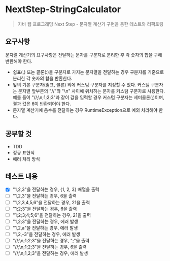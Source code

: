 # NextStep-StringCalculator

> 자바 웹 프로그래밍 Next Step - 문자열 계산기 구현을 통한 테스트와 리팩토링

## 요구사항

문자열 계산기의 요구사항은 전달하는 문자를 구분자로 분리한 후 각 숫자의 합을 구해 반환해야 한다.

- 쉽표(,) 또는 콜론(:)을 구분자로 가지는 문자열을 전달하는 경우 구분자를 기준으로 분리한 각 숫자의 합을 반환한다.
- 앞의 기본 구분자(쉼표, 콜론) 외에 커스텀 구분자를 지정할 수 있다. 커스텀 구분자는 문자열 앞부분의 "//"와 "\n" 사이에 위치하는 문자를 커스텀 구분자로 사용한다. 예를 들어 "//;\n;1;2;3"과
  같이 값을 입력할 경우 커스텀 구분자는 세미콜론(;)이며, 결과 값은 6이 반환되어야 한다.
- 문자열 계산기에 음수를 전달하는 경우 RuntimeException으로 예외 처리해야 한다.

## 공부할 것

- TDD
- 정규 표현식
- 에러 처리 방식

## 테스트 내용

- [x] "1,2,3"을 전달하는 경우, {1, 2, 3} 배열을 출력
- [ ] "1,2,3"을 전달하는 경우, 6을 출력
- [ ] "1,2,3,4,5,6"을 전달하는 경우, 21을 출력
- [ ] "1;2;3"을 전달하는 경우, 6을 출력
- [ ] "1;2;3;4;5;6"을 전달하는 경우, 21을 출력
- [ ] "1,2;3"을 전달하는 경우, 에러 발생
- [ ] "1,2,a"을 전달하는 경우, 에러 발생
- [ ] "1,2,-3"을 전달하는 경우, 에러 발생
- [ ] "//;\n;1;2;3"을 전달하는 경우, ";"을 출력
- [ ] "//;\n;1;2;3"을 전달하는 경우, 6을 출력
- [ ] "//;\n;1,2;3"을 전달하는 경우, 에러 발생